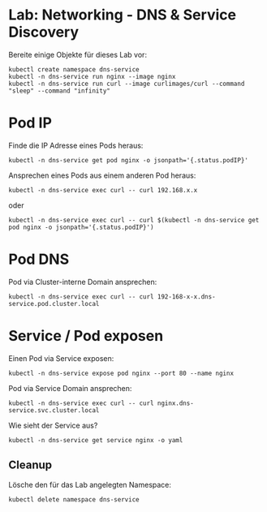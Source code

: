 # Lab: Networking - DNS & Service Discovery

Bereite einige Objekte für dieses Lab vor:

```shell
kubectl create namespace dns-service
kubectl -n dns-service run nginx --image nginx
kubectl -n dns-service run curl --image curlimages/curl --command "sleep" --command "infinity"
```

# Pod IP

Finde die IP Adresse eines Pods heraus:

```shell
kubectl -n dns-service get pod nginx -o jsonpath='{.status.podIP}'
```

Ansprechen eines Pods aus einem anderen Pod heraus:

```shell
kubectl -n dns-service exec curl -- curl 192.168.x.x
```

oder

```shell
kubectl -n dns-service exec curl -- curl $(kubectl -n dns-service get pod nginx -o jsonpath='{.status.podIP}')
```

# Pod DNS

Pod via Cluster-interne Domain ansprechen:

```shell
kubectl -n dns-service exec curl -- curl 192-168-x-x.dns-service.pod.cluster.local
```

# Service / Pod exposen

Einen Pod via Service exposen:

```shell
kubectl -n dns-service expose pod nginx --port 80 --name nginx
```

Pod via Service Domain ansprechen:

```shell
kubectl -n dns-service exec curl -- curl nginx.dns-service.svc.cluster.local
```

Wie sieht der Service aus?

```shell
kubectl -n dns-service get service nginx -o yaml
```

## Cleanup

Lösche den für das Lab angelegten Namespace:

```shell
kubectl delete namespace dns-service
```
